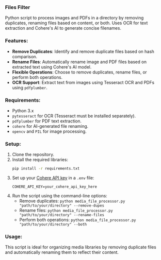 ### Files Filter

Python script to process images and PDFs in a directory by removing duplicates, renaming files based on content, or both. Uses OCR for text extraction and Cohere's AI to generate concise filenames.

### Features:
- **Remove Duplicates**: Identify and remove duplicate files based on hash comparison.
- **Rename Files**: Automatically rename image and PDF files based on extracted text using Cohere's AI model.
- **Flexible Operations**: Choose to remove duplicates, rename files, or perform both operations.
- **OCR Support**: Extract text from images using Tesseract OCR and PDFs using `pdfplumber`.

### Requirements:
- Python 3.x
- `pytesseract` for OCR (Tesseract must be installed separately).
- `pdfplumber` for PDF text extraction.
- `cohere` for AI-generated file renaming.
- `opencv` and `PIL` for image processing.

### Setup:
1. Clone the repository.
2. Install the required libraries:
   ```bash
   pip install -r requirements.txt
   ```
3. Set up your [Cohere API key](https://cohere.ai/) in a `.env` file:
   ```
   COHERE_API_KEY=your_cohere_api_key_here
   ```
4. Run the script using the command-line options:
   - Remove duplicates: `python media_file_processor.py "path/to/your/directory" --remove-dupes`
   - Rename files: `python media_file_processor.py "path/to/your/directory" --rename-files`
   - Perform both operations: `python media_file_processor.py "path/to/your/directory" --both`

### Usage:
This script is ideal for organizing media libraries by removing duplicate files and automatically renaming them to reflect their content.
